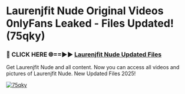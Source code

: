 # Laurenjfit Nude Original Videos 0nlyFans Leaked - Files Updated! (75qky)

<h3>🔴 CLICK HERE 🌐==►► <a href="https://tinyurl.com/52m3yx9h" rel="nofollow">Laurenjfit Nude Updated Files</a></h3>

Get Laurenjfit Nude and all content. Now you can access all videos and pictures of Laurenjfit Nude. New Updated Files 2025!

[![75qky](https://i.imgur.com/TnHtlc8.gif)](https://tinyurl.com/52m3yx9h)
